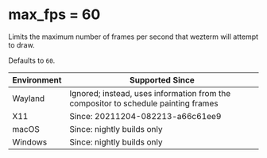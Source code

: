 # max_fps = 60

Limits the maximum number of frames per second that wezterm will
attempt to draw.

Defaults to `60`.

| Environment | Supported Since |
|-------------|-----------------|
| Wayland     | Ignored; instead, uses information from the compositor to schedule painting frames |
| X11         | Since: 20211204-082213-a66c61ee9 |
| macOS       | Since: nightly builds only |
| Windows     | Since: nightly builds only |

